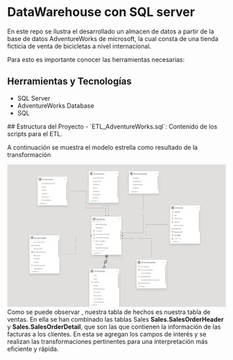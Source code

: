 <h1>DataWarehouse con SQL server</h1>
<p> En este repo se ilustra el desarrollado un almacen de datos a partir de la base de datos
AdventureWorks de microsoft, la cual consta de una tienda ficticia de venta de bicicletas a nivel
internacional. 

Para esto es importante conocer las herramientas necesarias:
## Herramientas y Tecnologías
- SQL Server
- AdventureWorks Database
- SQL
</p>
## Estructura del Proyecto
  - `ETL_AdventureWorks.sql`: Contenido de los scripts para el ETL.
<p>A continuación se muestra el modelo estrella como resultado de la transformación</p>
<img src="./img/Modelo_Estrella.png" alt=""><br>
Como se puede observar , nuestra tabla de hechos es nuestra tabla de ventas. En ella se han combinado las tablas
Sales <b>Sales.SalesOrderHeader</b> y <b>Sales.SalesOrderDetail</b>, que son las que contienen la información 
de las facturas a los clientes. En esta se agregan los campos de interés y se realizan las transformaciones 
pertinentes para una interpretación más eficiente y rápida.
